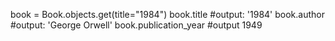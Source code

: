 book = Book.objects.get(title="1984")
book.title
#output: '1984'
book.author
#output: 'George Orwell'
book.publication_year
#output 1949